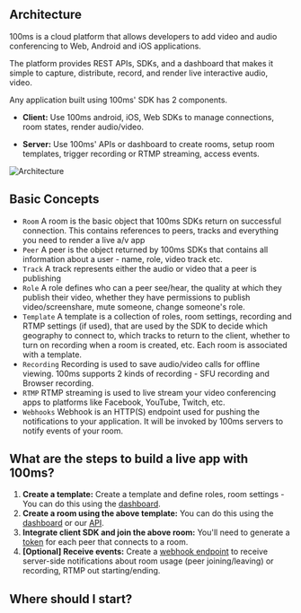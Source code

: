 ## Architecture

100ms is a cloud platform that allows developers to add video and audio conferencing to Web, Android and iOS applications.

The platform provides REST APIs, SDKs, and a dashboard that makes it simple to capture, distribute, record, and render live interactive audio, video.

Any application built using 100ms' SDK has 2 components.

-   **Client:** Use 100ms android, iOS, Web SDKs to manage connections, room states, render audio/video.

-   **Server:** Use 100ms' APIs or dashboard to create rooms, setup room templates, trigger recording or RTMP streaming, access events.

![Architecture](/docs/v2/arch.png)

## Basic Concepts

-   `Room` A room is the basic object that 100ms SDKs return on successful connection. This contains references to peers, tracks and everything you need to render a live a/v app
-   `Peer` A peer is the object returned by 100ms SDKs that contains all information about a user - name, role, video track etc.
-   `Track` A track represents either the audio or video that a peer is publishing
-   `Role` A role defines who can a peer see/hear, the quality at which they publish their video, whether they have permissions to publish video/screenshare, mute someone, change someone's role.
-   `Template` A template is a collection of roles, room settings, recording and RTMP settings (if used), that are used by the SDK to decide which geography to connect to, which tracks to return to the client, whether to turn on recording when a room is created, etc. Each room is associated with a template.
-   `Recording` Recording is used to save audio/video calls for offline viewing. 100ms supports 2 kinds of recording - SFU recording and Browser recording.
-   `RTMP` RTMP streaming is used to live stream your video conferencing apps to platforms like Facebook, YouTube, Twitch, etc.
-   `Webhooks` Webhook is an HTTP(S) endpoint used for pushing the notifications to your application. It will be invoked by 100ms servers to notify events of your room.

## What are the steps to build a live app with 100ms?

1. **Create a template:** Create a template and define roles, room settings - You can do this using the [dashboard](https://dashboard.100ms.live/templates).
2. **Create a room using the above template:** You can do this using the [dashboard](https://dashboard.100ms.live/rooms) or our [API](/server-side/v2/features/room).
3. **Integrate client SDK and join the above room:** You'll need to generate a [token](/server-side/v2/foundation/authentication-and-tokens) for each peer that connects to a room.
4. **[Optional] Receive events:** Create a [webhook endpoint](/server-side/v2/features/webhook) to receive server-side notifications about room usage (peer joining/leaving) or recording, RTMP out starting/ending.

## Where should I start?
